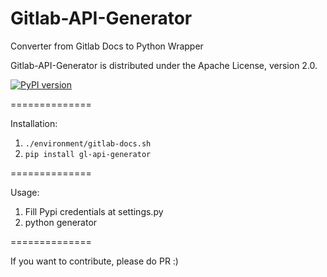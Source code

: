 Gitlab-API-Generator
==============

Converter from Gitlab Docs to Python Wrapper

Gitlab-API-Generator is distributed under the Apache License, version 2.0.

[![PyPI version](https://img.shields.io/badge/gl--api--generator%20pypi-1.3.0-brightgreen.svg)](https://pypi.python.org/pypi/gl-api-generator/1.3.0)

==============

Installation:

1. `./environment/gitlab-docs.sh`
2. `pip install gl-api-generator`

==============

Usage:

1. Fill Pypi credentials at settings.py
2. python generator

==============

If you want to contribute, please do PR :)
